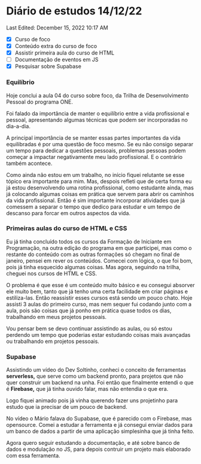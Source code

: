 # Diário de estudos 14/12/22

Last Edited: December 15, 2022 10:17 AM
- [x]  Curso de foco
- [x]  Conteúdo extra do curso de foco
- [x]  Assistir primeira aula do curso de HTML
- [ ]  Documentação de eventos em JS
- [x]  Pesquisar sobre Supabase
### Equilíbrio

Hoje conclui a aula 04 do curso sobre foco, da Trilha de Desenvolvimento Pessoal do programa ONE.

Foi falado da importância de manter o equilíbrio entre a vida profissional e pessoal, apresentando algumas técnicas que podem ser incorporadas no dia-a-dia.

A principal importância de se manter essas partes importantes da vida equilibradas é por uma questão de foco mesmo. Se eu não consigo separar um tempo para dedicar a questões pessoais, problemas pessoas podem começar a impactar negativamente meu lado profissional. E o contrário também acontece.

Como ainda não estou em um trabalho, no início fiquei relutante se esse tópico era importante para mim. Mas, despois refleti que de certa forma eu já estou desenvolvendo uma rotina profissional, como estudante ainda, mas já colocando algumas coisas em prática que servem para abrir os caminhos da vida profissional. Então é sim importante incorporar atividades que já comessem a separar o tempo que dedico para estudar e um tempo de descanso para forcar em outros aspectos da vida.
### Primeiras aulas do curso de HTML e CSS

Eu já tinha concluído todos os cursos da Formação de Iniciante em Programação, na outra edição do programa em que participei, mas como o restante do conteúdo com as outras formações só chegam no final de janeiro, pensei em rever os conteúdos. Comecei com lógica, o que foi bom, pois já tinha esquecido algumas coisas. Mas agora, seguindo na trilha, cheguei nos cursos de HTML e CSS.

O problema é que esse é um conteúdo muito básico e eu consegui absorver ele muito bem, tanto que já tenho uma certa facilidade em criar páginas e estiliza-las. Então reassistir esses cursos está sendo um pouco chato. Hoje assisti 3 aulas do primeiro curso, mas nem sequer fui codando junto com a aula, pois são coisas que já ponho em prática quase todos os dias, trabalhando em meus projetos pessoais.

Vou pensar bem se devo continuar assistindo as aulas, ou só estou perdendo um tempo que poderias estar estudando coisas mais avançadas ou trabalhando em projetos pessoais.
### Supabase

Assistindo um vídeo do Dev Soltinho, conheci o conceito de ferramentas **************serverless,************** que serve como um backend pronto, para projetos que não quer construir um backend na unha. Foi então que finalmente entendi o que é ********************Firebase,******************** que já tinha ouvido falar, mas não entendia o que era.

Logo fiquei animado pois já vinha querendo fazer uns projetinho para estudo que ia precisar de um pouco de backend.

No vídeo o Mário falava do Supabase, que é parecido com o Firebase, mas opensource. Comei a estudar a ferramenta e já consegui enviar dados para um banco de dados a partir de uma aplicação simplesinha que já tinha feito.

Agora quero seguir estudando a documentação, e até sobre banco de dados e modulação no JS, para depois contruir um projeto mais elaborado com essa ferramenta.